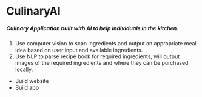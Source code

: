 # CulinaryAI

##### Culinary Application built with AI to help individuals in the kitchen.
1. Use computer vision to scan ingredients and output an appropriate meal idea based on user input and available ingredients.
2. Use NLP to parse recipe book for required ingredients, will output images of the required ingredients and where they can be purchased locally.
* Build website 
* Build app